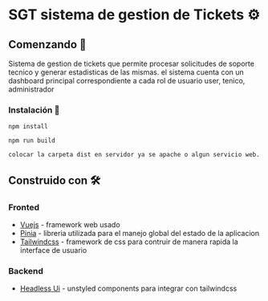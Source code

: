 # SGT sistema de gestion de Tickets ⚙

## Comenzando 🚀
Sistema de gestion de tickets que permite procesar solicitudes de soporte tecnico y generar estadisticas de las mismas.
el sistema cuenta con un dashboard principal correspondiente a cada rol de usuario user, tenico, administrador


### Instalación 🔧
```
npm install

npm run build 

colocar la carpeta dist en servidor ya se apache o algun servicio web.

```
## Construido con 🛠️

### Fronted

* [Vuejs](https://github.com/vuejs/) -  framework web usado
* [Pinia](https://github.com/vuejs/pinia) - libreria utilizada para el manejo global del estado de la aplicacion
* [Tailwindcss](https://github.com/tailwindlabs/tailwindcss) - framework de css para contruir de manera rapida la interface de usuario

### Backend
* [Headless Ui](https://github.com/tailwindlabs/headlessui) - unstyled components para integrar con tailwindcss
